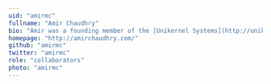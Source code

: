 ```yaml
---
uid: "amirmc"
fullname: "Amir Chaudhry"
bio: "Amir was a founding member of the [Unikernel Systems](http://unikernel.com/) team and is now a member of Technical Staff at [Docker](https://www.docker.com/). Along with all things Unikernels, he is Community Manager for [MirageOS](https://mirage.io/) and a senior member of [Darwin College, Cambridge](http://www.darwin.cam.ac.uk/)."
homepage: "http://amirchaudhry.com/"
github: "amirmc"
twitter: "amirmc"
role: "collaborators"
photo: "amirmc"
---
```

